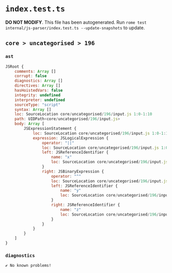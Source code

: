 # `index.test.ts`

**DO NOT MODIFY**. This file has been autogenerated. Run `rome test internal/js-parser/index.test.ts --update-snapshots` to update.

## `core > uncategorised > 196`

### `ast`

```javascript
JSRoot {
	comments: Array []
	corrupt: false
	diagnostics: Array []
	directives: Array []
	hasHoistedVars: false
	integrity: undefined
	interpreter: undefined
	sourceType: "script"
	syntax: Array []
	loc: SourceLocation core/uncategorised/196/input.js 1:0-1:10
	path: UIDPath<core/uncategorised/196/input.js>
	body: Array [
		JSExpressionStatement {
			loc: SourceLocation core/uncategorised/196/input.js 1:0-1:10
			expression: JSLogicalExpression {
				operator: "||"
				loc: SourceLocation core/uncategorised/196/input.js 1:0-1:10
				left: JSReferenceIdentifier {
					name: "x"
					loc: SourceLocation core/uncategorised/196/input.js 1:0-1:1 (x)
				}
				right: JSBinaryExpression {
					operator: "^"
					loc: SourceLocation core/uncategorised/196/input.js 1:5-1:10
					left: JSReferenceIdentifier {
						name: "y"
						loc: SourceLocation core/uncategorised/196/input.js 1:5-1:6 (y)
					}
					right: JSReferenceIdentifier {
						name: "z"
						loc: SourceLocation core/uncategorised/196/input.js 1:9-1:10 (z)
					}
				}
			}
		}
	]
}
```

### `diagnostics`

```
✔ No known problems!

```
